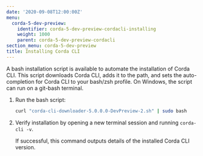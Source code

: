 ```yaml
---
date: '2020-09-08T12:00:00Z'
menu:
  corda-5-dev-preview:
    identifier: corda-5-dev-preview-cordacli-installing
    weight: 1000
    parent: corda-5-dev-preview-cordacli
section_menu: corda-5-dev-preview
title: Installing Corda CLI
---
```

A bash installation script is available to automate the installation of Corda CLI.
This script downloads Corda CLI, adds it to the path, and sets the auto-completion for Corda CLI to your bash/zsh profile.
On Windows, the script can run on a git-bash terminal.

1. Run the bash script:

   ```Bash
   curl "corda-cli-downloader-5.0.0.0-DevPreview-2.sh" | sudo bash
   ```

2. Verify installation by opening a new terminal session and running `corda-cli -v`.

   If successful, this command outputs details of the installed Corda CLI version.

